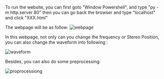 To run the website, 
you can first goto "Window Powershell",
and type "py -m http.server 80"
then you can go back the browser and type 
"localhost" and click "XXX.html"


The webpage will be as follow:
![webpage](https://github.com/AlphaLee1113/Audio-Processor/assets/113546167/d45b08d7-11f8-459e-a1a2-c7524e7c393e)

In this webpage, not only can you change the frequency or Stereo Position,
you can also change the waveform into following :

![waveform](https://github.com/AlphaLee1113/Audio-Processor/assets/113546167/58d00545-5e8f-4e60-9a7b-fa4514f424f9)


Besides, you can also do some preprocessing:

![proprocessiong](https://github.com/AlphaLee1113/Audio-Processor/assets/113546167/10ef1c72-ebe8-4d4f-af0b-938f6232ca20)
